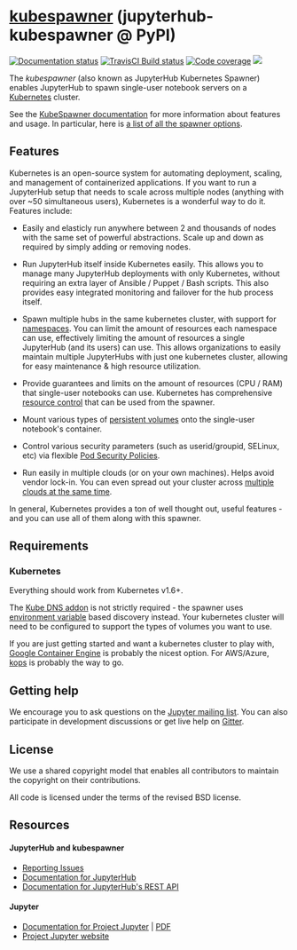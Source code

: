 # [kubespawner](https://github.com/jupyterhub/kubespawner) (jupyterhub-kubespawner @ PyPI)

[![Documentation status](https://img.shields.io/readthedocs/jupyterhub-kubespawner?logo=read-the-docs)](https://jupyterhub-kubespawner.readthedocs.io/en/latest/?badge=latest)
[![TravisCI Build status](https://img.shields.io/travis/com/jupyterhub/kubespawner?logo=travis)](https://travis-ci.com/jupyterhub/kubespawner)
[![Code coverage](https://codecov.io/gh/jupyterhub/kubespawner/branch/master/graph/badge.svg)](https://codecov.io/gh/jupyterhub/kubespawner)
[![](https://img.shields.io/pypi/v/jupyterhub-kubespawner.svg?logo=pypi)](https://pypi.python.org/pypi/jupyterhub-kubespawner)

The *kubespawner* (also known as JupyterHub Kubernetes Spawner) enables JupyterHub to spawn
single-user notebook servers on a [Kubernetes](https://kubernetes.io/)
cluster.

See the [KubeSpawner documentation](https://jupyterhub-kubespawner.readthedocs.io) for more
information about features and usage. In particular, here is [a list of all the spawner options](https://jupyterhub-kubespawner.readthedocs.io/en/latest/spawner.html#module-kubespawner.spawner).

## Features

Kubernetes is an open-source system for automating deployment, scaling, and
management of containerized applications. If you want to run a JupyterHub
setup that needs to scale across multiple nodes (anything with over ~50
simultaneous users), Kubernetes is a wonderful way to do it. Features include:

* Easily and elasticly run anywhere between 2 and thousands of nodes with the
  same set of powerful abstractions. Scale up and down as required by simply
  adding or removing nodes.

* Run JupyterHub itself inside Kubernetes easily. This allows you to manage
  many JupyterHub deployments with only Kubernetes, without requiring an extra
  layer of Ansible / Puppet / Bash scripts. This also provides easy integrated
  monitoring and failover for the hub process itself.

* Spawn multiple hubs in the same kubernetes cluster, with support for
  [namespaces](https://kubernetes.io/docs/admin/namespaces/). You can limit the
  amount of resources each namespace can use, effectively limiting the amount
  of resources a single JupyterHub (and its users) can use. This allows
  organizations to easily maintain multiple JupyterHubs with just one
  kubernetes cluster, allowing for easy maintenance & high resource
  utilization.

* Provide guarantees and limits on the amount of resources (CPU / RAM) that
  single-user notebooks can use. Kubernetes has comprehensive [resource control](https://kubernetes.io/docs/user-guide/compute-resources/) that can
  be used from the spawner.

* Mount various types of [persistent volumes](https://kubernetes.io/docs/user-guide/persistent-volumes/)
  onto the single-user notebook's container.

* Control various security parameters (such as userid/groupid, SELinux, etc)
  via flexible [Pod Security Policies](https://kubernetes.io/docs/user-guide/pod-security-policy/).

* Run easily in multiple clouds (or on your own machines). Helps avoid vendor
  lock-in. You can even spread out your cluster across
  [multiple clouds at the same time](https://kubernetes.io/docs/user-guide/federation/).

In general, Kubernetes provides a ton of well thought out, useful features -
and you can use all of them along with this spawner.

## Requirements

### Kubernetes

Everything should work from Kubernetes v1.6+.

The [Kube DNS addon](https://kubernetes.io/docs/user-guide/connecting-applications/#dns)
is not strictly required - the spawner uses
[environment variable](https://kubernetes.io/docs/user-guide/connecting-applications/#environment-variables)
based discovery instead. Your kubernetes cluster will need to be configured to
support the types of volumes you want to use.

If you are just getting started and want a kubernetes cluster to play with,
[Google Container Engine](https://cloud.google.com/container-engine/) is
probably the nicest option. For AWS/Azure,
[kops](https://github.com/kubernetes/kops) is probably the way to go.

## Getting help

We encourage you to ask questions on the
[Jupyter mailing list](https://groups.google.com/forum/#!forum/jupyter).
You can also participate in development discussions or get live help on
[Gitter](https://gitter.im/jupyterhub/jupyterhub).

## License

We use a shared copyright model that enables all contributors to maintain the
copyright on their contributions.

All code is licensed under the terms of the revised BSD license.

## Resources

#### JupyterHub and kubespawner

- [Reporting Issues](https://github.com/jupyterhub/kubespawner/issues)
- [Documentation for JupyterHub](https://jupyterhub.readthedocs.io)
- [Documentation for JupyterHub's REST API](https://petstore.swagger.io/?url=https://raw.githubusercontent.com/jupyter/jupyterhub/master/docs/rest-api.yml#/default)

#### Jupyter

- [Documentation for Project Jupyter](https://jupyter.readthedocs.io/en/latest/index.html) | [PDF](https://media.readthedocs.org/pdf/jupyter/latest/jupyter.pdf)
- [Project Jupyter website](https://jupyter.org)
